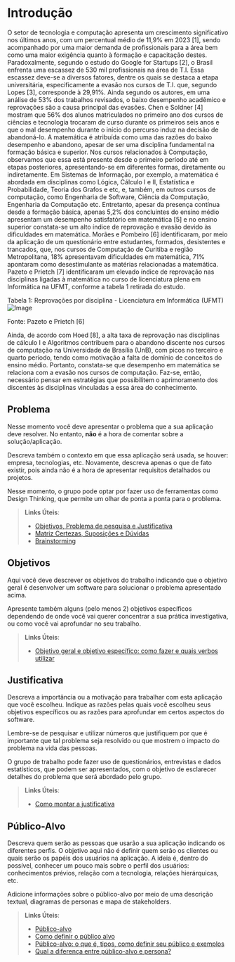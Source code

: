 # Introdução

O setor de tecnologia e computação apresenta um crescimento significativo nos últimos anos, com um percentual médio de 11,9% em 2023 [1], sendo acompanhado por uma maior demanda de profissionais para a área bem como uma maior exigência quanto à formação e capacitação destes. Paradoxalmente, segundo o estudo do Google for Startups [2], o Brasil enfrenta uma escassez de 530 mil profissionais na área de T.I. Essa escassez deve-se a diversos fatores, dentre os quais se destaca a etapa universitária, especificamente a evasão nos cursos de T.I. que, segundo Lopes [3], corresponde à 29,91%. Ainda segundo os autores, em uma análise de 53% dos trabalhos revisados, o baixo desempenho acadêmico e reprovações são a causa principal das evasões. Chen e Soldner [4] mostram que 56% dos alunos matriculados no primeiro ano dos cursos de ciências e tecnologia trocaram de curso durante os primeiros seis anos e que o mal desempenho durante o início do percurso induz na decisão de abandoná-lo.
A matemática é atribuída como uma das razões do baixo desempenho e abandono, apesar de ser uma disciplina fundamental na formação básica e superior. Nos cursos relacionados à Computação, observamos que essa está presente desde o primeiro período até em etapas posteriores, apresentando-se em diferentes formas, diretamente ou indiretamente. Em Sistemas de Informação, por exemplo, a matemática é abordada em disciplinas como Lógica, Cálculo I e II, Estatística e Probabilidade, Teoria dos Grafos e etc, e, também, em outros cursos de computação, como Engenharia de Software, Ciência da Computação, Engenharia da Computação etc.
Entretanto, apesar da presença contínua desde a formação básica, apenas 5,2% dos concluintes do ensino médio apresentam um desempenho satisfatório em matemática [5] e no ensino superior constata-se um alto índice de reprovação e evasão devido às dificuldades em matemática. Morães e Pombeiro [6] identificaram, por meio da aplicação de um questionário entre estudantes, formados, desistentes e trancados, que, nos cursos de Computação de Curitiba e região Metropolitana, 18% apresentavam dificuldades em matemática, 71% apontaram como desestimulante as matérias relacionadas a matemática.  
Pazeto e Prietch [7] identificaram um elevado índice de reprovação nas disciplinas ligadas à matemática no curso de licenciatura plena em Informática na UFMT, conforme a tabela 1 retirada do estudo. 

Tabela 1: Reprovações por disciplina - Licenciatura em Informática (UFMT)
![Image](https://github.com/user-attachments/assets/9b6d20e0-389e-4763-8cc0-abf37bfc3cf5)
 
Fonte: Pazeto e Prietch [6]

Ainda, de acordo com Hoed [8], a alta taxa de reprovação nas disciplinas de cálculo I e Algoritmos contribuem para o abandono discente nos cursos de computação na Universidade de Brasília (UnB), com picos no terceiro e quarto período, tendo como motivação a falta de domínio de conceitos do ensino médio. 
Portanto, constata-se que desempenho em matemática se relaciona com a evasão nos cursos de computação. Faz-se, então, necessário pensar em estratégias que possibilitem o aprimoramento dos discentes às disciplinas vinculadas a essa área do conhecimento.  


## Problema

Nesse momento você deve apresentar o problema que a sua aplicação deve resolver. No entanto, **não** é a hora de comentar sobre a solução/aplicação.

Descreva também o contexto em que essa aplicação será usada, se  houver: empresa, tecnologias, etc. Novamente, descreva apenas o que de fato existir, pois ainda não é a hora de apresentar requisitos detalhados ou projetos.

Nesse momento, o grupo pode optar por fazer uso  de ferramentas como Design Thinking, que permite um olhar de ponta a ponta para o problema.

> **Links Úteis**:
> - [Objetivos, Problema de pesquisa e Justificativa](https://medium.com/@versioparole/objetivos-problema-de-pesquisa-e-justificativa-c98c8233b9c3)
> - [Matriz Certezas, Suposições e Dúvidas](https://medium.com/educa%C3%A7%C3%A3o-fora-da-caixa/matriz-certezas-suposi%C3%A7%C3%B5es-e-d%C3%BAvidas-fa2263633655)
> - [Brainstorming](https://www.euax.com.br/2018/09/brainstorming/)

## Objetivos

Aqui você deve descrever os objetivos do trabalho indicando que o objetivo geral é desenvolver um software para solucionar o problema apresentado acima. 

Apresente também alguns (pelo menos 2) objetivos específicos dependendo de onde você vai querer concentrar a sua prática investigativa, ou como você vai aprofundar no seu trabalho.
 
> **Links Úteis**:
> - [Objetivo geral e objetivo específico: como fazer e quais verbos utilizar](https://blog.mettzer.com/diferenca-entre-objetivo-geral-e-objetivo-especifico/)

## Justificativa

Descreva a importância ou a motivação para trabalhar com esta aplicação que você escolheu. Indique as razões pelas quais você escolheu seus objetivos específicos ou as razões para aprofundar em certos aspectos do software.

Lembre-se de pesquisar e utilizar números que justifiquem por que é importante que tal problema seja resolvido ou que mostrem o impacto do problema na vida das pessoas.

O grupo de trabalho pode fazer uso de questionários, entrevistas e dados estatísticos, que podem ser apresentados, com o objetivo de esclarecer detalhes do problema que será abordado pelo grupo.

> **Links Úteis**:
> - [Como montar a justificativa](https://guiadamonografia.com.br/como-montar-justificativa-do-tcc/)

## Público-Alvo

Descreva quem serão as pessoas que usarão a sua aplicação indicando os diferentes perfis. O objetivo aqui não é definir quem serão os clientes ou quais serão os papéis dos usuários na aplicação. A ideia é, dentro do possível, conhecer um pouco mais sobre o perfil dos usuários: conhecimentos prévios, relação com a tecnologia, relações hierárquicas, etc.

Adicione informações sobre o público-alvo por meio de uma descrição textual, diagramas de personas e mapa de stakeholders.

> **Links Úteis**:
> - [Público-alvo](https://blog.hotmart.com/pt-br/publico-alvo/)
> - [Como definir o público alvo](https://exame.com/pme/5-dicas-essenciais-para-definir-o-publico-alvo-do-seu-negocio/)
> - [Público-alvo: o que é, tipos, como definir seu público e exemplos](https://klickpages.com.br/blog/publico-alvo-o-que-e/)
> - [Qual a diferença entre público-alvo e persona?](https://rockcontent.com/blog/diferenca-publico-alvo-e-persona/)

